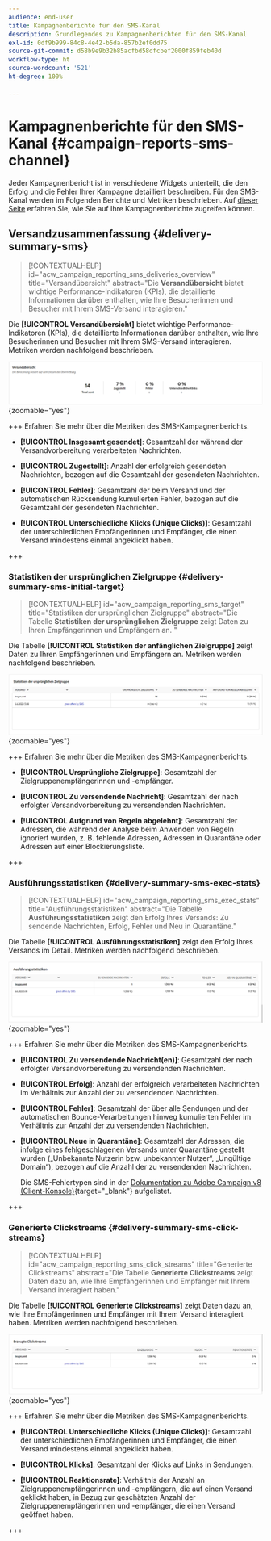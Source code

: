 ```yaml
---
audience: end-user
title: Kampagnenberichte für den SMS-Kanal
description: Grundlegendes zu Kampagnenberichten für den SMS-Kanal
exl-id: 0df9b999-84c8-4e42-b5da-857b2ef0dd75
source-git-commit: d58b9e9b32b85acfbd58dfcbef2000f859feb40d
workflow-type: ht
source-wordcount: '521'
ht-degree: 100%

---
```


# Kampagnenberichte für den SMS-Kanal {#campaign-reports-sms-channel}

Jeder Kampagnenbericht ist in verschiedene Widgets unterteilt, die den Erfolg und die Fehler Ihrer Kampagne detailliert beschreiben. Für den SMS-Kanal werden im Folgenden Berichte und Metriken beschrieben. Auf [dieser Seite](campaign-reports.md) erfahren Sie, wie Sie auf Ihre Kampagnenberichte zugreifen können.

## Versandzusammenfassung {#delivery-summary-sms}

>[!CONTEXTUALHELP]
>id="acw_campaign_reporting_sms_deliveries_overview"
>title="Versandübersicht"
>abstract="Die **Versandübersicht** bietet wichtige Performance-Indikatoren (KPIs), die detaillierte Informationen darüber enthalten, wie Ihre Besucherinnen und Besucher mit Ihrem SMS-Versand interagieren."

Die **[!UICONTROL Versandübersicht]** bietet wichtige Performance-Indikatoren (KPIs), die detaillierte Informationen darüber enthalten, wie Ihre Besucherinnen und Besucher mit Ihrem SMS-Versand interagieren. Metriken werden nachfolgend beschrieben.

![Bericht „Versandübersicht“ mit SMS-Metriken](assets/campaign_report_sms_1.png){zoomable="yes"}

+++ Erfahren Sie mehr über die Metriken des SMS-Kampagnenberichts.

* **[!UICONTROL Insgesamt gesendet]**: Gesamtzahl der während der Versandvorbereitung verarbeiteten Nachrichten.

* **[!UICONTROL Zugestellt]**: Anzahl der erfolgreich gesendeten Nachrichten, bezogen auf die Gesamtzahl der gesendeten Nachrichten.

* **[!UICONTROL Fehler]**: Gesamtzahl der beim Versand und der automatischen Rücksendung kumulierten Fehler, bezogen auf die Gesamtzahl der gesendeten Nachrichten.

* **[!UICONTROL Unterschiedliche Klicks (Unique Clicks)]**: Gesamtzahl der unterschiedlichen Empfängerinnen und Empfänger, die einen Versand mindestens einmal angeklickt haben.

+++

### Statistiken der ursprünglichen Zielgruppe {#delivery-summary-sms-initial-target}

>[!CONTEXTUALHELP]
>id="acw_campaign_reporting_sms_target"
>title="Statistiken der ursprünglichen Zielgruppe"
>abstract="Die Tabelle **Statistiken der ursprünglichen Zielgruppe** zeigt Daten zu Ihren Empfängerinnen und Empfängern an. "

Die Tabelle **[!UICONTROL Statistiken der anfänglichen Zielgruppe]** zeigt Daten zu Ihren Empfängerinnen und Empfängern an. Metriken werden nachfolgend beschrieben.

![Tabelle „Statistiken der ursprünglichen Zielgruppe“ mit Empfängerdaten](assets/campaign_report_sms_2.png){zoomable="yes"}

+++ Erfahren Sie mehr über die Metriken des SMS-Kampagnenberichts.

* **[!UICONTROL Ursprüngliche Zielgruppe]**: Gesamtzahl der Zielgruppenempfängerinnen und -empfänger.

* **[!UICONTROL Zu versendende Nachricht]**: Gesamtzahl der nach erfolgter Versandvorbereitung zu versendenden Nachrichten.

* **[!UICONTROL Aufgrund von Regeln abgelehnt]**: Gesamtzahl der Adressen, die während der Analyse beim Anwenden von Regeln ignoriert wurden, z. B. fehlende Adressen, Adressen in Quarantäne oder Adressen auf einer Blockierungsliste.

+++

### Ausführungsstatistiken {#delivery-summary-sms-exec-stats}

>[!CONTEXTUALHELP]
>id="acw_campaign_reporting_sms_exec_stats"
>title="Ausführungsstatistiken"
>abstract="Die Tabelle **Ausführungsstatistiken** zeigt den Erfolg Ihres Versands: Zu sendende Nachrichten, Erfolg, Fehler und Neu in Quarantäne."

Die Tabelle **[!UICONTROL Ausführungsstatistiken]** zeigt den Erfolg Ihres Versands im Detail. Metriken werden nachfolgend beschrieben.

![Tabelle „Ausführungsstatistiken“ mit Erfolgsmetriken zum Versand](assets/campaign_report_sms_3.png){zoomable="yes"}

+++ Erfahren Sie mehr über die Metriken des SMS-Kampagnenberichts.

* **[!UICONTROL Zu versendende Nachricht(en)]**: Gesamtzahl der nach erfolgter Versandvorbereitung zu versendenden Nachrichten.

* **[!UICONTROL Erfolg]**: Anzahl der erfolgreich verarbeiteten Nachrichten im Verhältnis zur Anzahl der zu versendenden Nachrichten.

* **[!UICONTROL Fehler]**: Gesamtzahl der über alle Sendungen und der automatischen Bounce-Verarbeitungen hinweg kumulierten Fehler im Verhältnis zur Anzahl der zu versendenden Nachrichten.

* **[!UICONTROL Neue in Quarantäne]**: Gesamtzahl der Adressen, die infolge eines fehlgeschlagenen Versands unter Quarantäne gestellt wurden („Unbekannte Nutzerin bzw. unbekannter Nutzer“, „Ungültige Domain“), bezogen auf die Anzahl der zu versendenden Nachrichten.

  Die SMS-Fehlertypen sind in der [Dokumentation zu Adobe Campaign v8 (Client-Konsole)](https://experienceleague.adobe.com/docs/campaign/campaign-v8/send/failures/delivery-failures.html?lang=de#sms-quarantines){target="_blank"} aufgelistet.

+++

### Generierte Clickstreams {#delivery-summary-sms-click-streams}

>[!CONTEXTUALHELP]
>id="acw_campaign_reporting_sms_click_streams"
>title="Generierte Clickstreams"
>abstract="Die Tabelle **Generierte Clickstreams** zeigt Daten dazu an, wie Ihre Empfängerinnen und Empfänger mit Ihrem Versand interagiert haben."

Die Tabelle **[!UICONTROL Generierte Clickstreams]** zeigt Daten dazu an, wie Ihre Empfängerinnen und Empfänger mit Ihrem Versand interagiert haben. Metriken werden nachfolgend beschrieben.

![Tabelle „Erzeugte Clickstreams“ mit Daten zur Empfängerinteraktion](assets/campaign_report_sms_4.png){zoomable="yes"}

+++ Erfahren Sie mehr über die Metriken des SMS-Kampagnenberichts.

* **[!UICONTROL Unterschiedliche Klicks (Unique Clicks)]**: Gesamtzahl der unterschiedlichen Empfängerinnen und Empfänger, die einen Versand mindestens einmal angeklickt haben.

* **[!UICONTROL Klicks]**: Gesamtzahl der Klicks auf Links in Sendungen.

* **[!UICONTROL Reaktionsrate]**: Verhältnis der Anzahl an Zielgruppenempfängerinnen und -empfängern, die auf einen Versand geklickt haben, in Bezug zur geschätzten Anzahl der Zielgruppenempfängerinnen und -empfänger, die einen Versand geöffnet haben.

+++